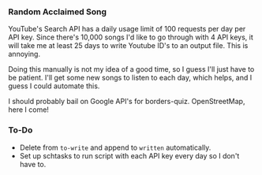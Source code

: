 ### Random Acclaimed Song

YouTube's Search API has a daily usage limit of 100 requests per day per API key. Since there's 10,000 songs I'd like to go through with 4 API keys, it will take me at least 25 days to write Youtube ID's to an output file. This is annoying.

Doing this manually is not my idea of a good time, so I guess I'll just have to be patient. I'll get some new songs to listen to each day, which helps, and I guess I could automate this.

I should probably bail on Google API's for borders-quiz. OpenStreetMap, here I come!

### To-Do

* Delete from `to-write` and append to `written` automatically.
* Set up schtasks to run script with each API key every day so I don't have to.